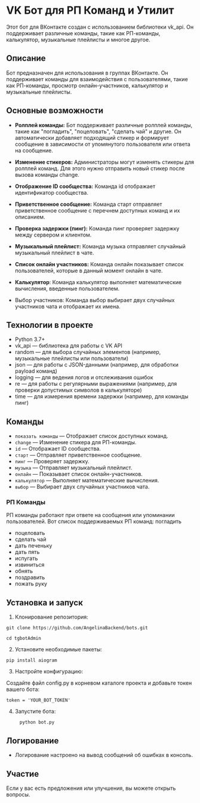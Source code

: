 # VK Бот для РП Команд и Утилит

Этот бот для ВКонтакте создан с использованием библиотеки vk_api. Он поддерживает различные команды, такие как РП-команды, калькулятор, музыкальные плейлисты и многое другое.

## Описание

Бот предназначен для использования в группах ВКонтакте. Он поддерживает команды для взаимодействия с пользователями, такие как РП-команды, просмотр онлайн-участников, калькулятор и музыкальные плейлисты.

## Основные возможности

- **Ролплей команды:** Бот поддерживает различные ролплей команды, такие как "погладить", "поцеловать", "сделать чай" и другие. Он автоматически добавляет подходящий стикер и формирует сообщение в зависимости от упомянутого пользователя или ответа на сообщение.

- **Изменение стикеров:** Администраторы могут изменять стикеры для ролплей команд. Для этого нужно отправить новый стикер после вызова команды change.

- **Отображение ID сообщества:** Команда id отображает идентификатор сообщества.

- **Приветственное сообщение:** Команда старт отправляет приветственное сообщение с перечнем доступных команд и их описанием.

- **Проверка задержки (пинг):** Команда пинг проверяет задержку между сервером и клиентом.

- **Музыкальный плейлист:** Команда музыка отправляет случайный музыкальный плейлист в чате.

- **Список онлайн участников:** Команда онлайн показывает список пользователей, которые в данный момент онлайн в чате.

- **Калькулятор**: Команда калькулятор выполняет математические вычисления, введенные пользователем.

- Выбор участников: Команда выбор выбирает двух случайных участников чата и отображает их имена.


## Технологии в проекте

- Python 3.7+
- vk_api — библиотека для работы с VK API
- random — для выбора случайных элементов (например, музыкальные плейлисты или пользователи)
- json — для работы с JSON-данными (например, для обработки payload команд)
- logging — для ведения логов и отслеживания ошибок
- re — для работы с регулярными выражениями (например, для проверки допустимых символов в калькуляторе)
- time — для измерения времени задержки (например, для команды пинг)

## Команды

- `показать команды` — Отображает список доступных команд.
- `change` — Изменение стикера для РП-команды.
- `id` — Отображает ID сообщества.
- `старт` — Отправляет приветственное сообщение.
- `пинг` — Проверяет задержку.
- `музыка` — Отправляет музыкальный плейлист.
- `онлайн` — Показывает список онлайн-участников.
- `калькулятор` — Выполняет математические вычисления.
- `выбор` — Выбирает двух случайных участников чата.

### РП Команды

РП команды работают при ответе на сообщения или упоминании пользователей. Вот список поддерживаемых РП команд:
погладить
- поцеловать
- сделать чай
- дать печеньку
- дать пять
- испугать
- извиниться
- обнять
- поздравить
- пожать руку

## Установка и запуск

1. Клонирование репозитория:
 ``` 
git clone https://github.com/AngelinaBackend/bots.git

cd tgbotAdmin
```
 
2. Установите необходимые пакеты:
```
pip install aiogram
```
   
3. Настройте конфигурацию:

Создайте файл config.py в корневом каталоге проекта и добавьте токен вашего бота:
```
token = 'YOUR_BOT_TOKEN'
```
4. Запустите бота:
```
     python bot.py
```
   
   
## Логирование

- Логирование настроено на вывод сообщений об ошибках в консоль.

## Участие

Если у вас есть предложения или улучшения, вы можете открыть вопросы.




